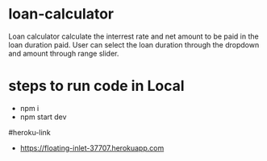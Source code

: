 # loan-calculator
  Loan calculator calculate the interrest rate and net amount to be paid in the loan duration paid.
  User can select the loan duration through the dropdown and amount through range slider.

# steps to run code in Local
  - npm i 
  - npm start dev

#heroku-link
  - https://floating-inlet-37707.herokuapp.com
